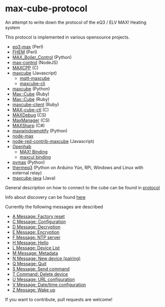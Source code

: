 max-cube-protocol
=================

An attempt to write down the protocol of the eQ3 / ELV MAX! Heating system

This protocol is implemented in various opensource projects.

* [eq3-max](https://github.com/Juerd/eq3-max) (Perl)
* [FHEM](http://fhem.de/) (Perl)
* [MAX_Boiler_Control](https://github.com/stephenmhall/MAX_Boiler_Control) (Python)
* [max-control](https://github.com/georg90/max-control) (NodeJS)
* [MAXCPP](https://github.com/KnuthLohse/MAXCPP) (C)
* [maxcube](https://github.com/ivesdebruycker/maxcube) (Javascript)
	* [mqtt-maxcube](https://github.com/leachj/mqtt-maxcube)
	* [maxcube-cli](https://github.com/ivesdebruycker/maxcube-cli)
* [maxcube](https://github.com/aleszoulek/maxcube) (Python)
* [Max::Cube](https://github.com/yoyostile/max-cube-ruby) (Ruby)
* [Max::Cube](https://github.com/joconcepts/max-cube) (Ruby)
* [maxcube-client](https://github.com/Tomaqa/maxcube-client) (Ruby)
* [MAX-cube-ctl](https://github.com/pacostiro/MAX-cube-ctl) (C)
* [MAXDebug](https://github.com/bietiekay/hacs/tree/master/tools/MAXDebug) (CS)
* [MaxManager](https://github.com/ababilone/maxmanager) (CS)
* [MAXSharp](https://github.com/bietiekay/MAXSharp/tree/master/MAXSharp) (C#)
* [maxwindownotify](https://github.com/yfauser/maxwindownotify) (Python)
* [node-max](https://github.com/sebbo2002/node-max)
* [node-red-contrib-maxcube](https://github.com/ivesdebruycker/node-red-contrib-maxcube) (Javascript)
* [Openhab](http://openhab.org/)
	* [MAX! Binding](https://github.com/openhab/openhab2/tree/master/addons/binding/org.openhab.binding.max)
	* [maxcul binding](https://github.com/openhab/openhab/tree/master/bundles/binding/org.openhab.binding.maxcul)
* [pymax](https://github.com/ercpe/pymax) (Python)
* [thermeq3](https://github.com/autopower/thermeq3) (Python on Arduino Yún, RPi, Windows and Linux with external relay)
* [maxcube-java](https://github.com/spinscale/maxcube-java/) (Java)

General description on how to connect to the cube can be found in [protocol](protocol.md)

Info about discovery can be found  [here](Cube_Discovery.md)

Currently the following messages are described
* [A Message: Factory reset](A-Message.md)
* [C Message: Configuration](C-Message.md)
* [D Message: Decryption](C-Message.md)
* [E Message: Encryption](C-Message.md)
* [F Message: NTP server](F-Message.md) 
* [H Message: Hello](H-Message.md) 
* [L Message: Device List](L-Message.md)
* [M Message: Metadata](M-Message.md)
* [N Message: New device (pairing)](N-Message.md)
* [Q Message: Quit](Q-Message.md)
* [S Message: Send command](S-Message.md)
* [T Command: Delete device](T-Command.md)
* [U Message: URL configuration](U-Message.md)
* [V Message: Date/time configuration](V-Message.md)
* [Z Message: Wake up](Z-Message.md)

If you want to contribute, pull requests are welcome!
